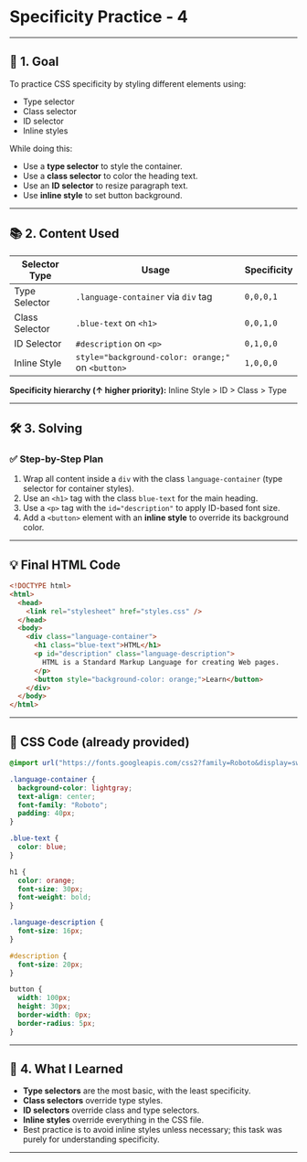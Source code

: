 # Specificity Practice - 4

---

## 🎯 1. Goal

To practice CSS specificity by styling different elements using:

- Type selector
- Class selector
- ID selector
- Inline styles

While doing this:

- Use a **type selector** to style the container.
- Use a **class selector** to color the heading text.
- Use an **ID selector** to resize paragraph text.
- Use **inline style** to set button background.

---

## 📚 2. Content Used

| Selector Type  | Usage                                             | Specificity |
| -------------- | ------------------------------------------------- | ----------- |
| Type Selector  | `.language-container` via `div` tag               | `0,0,0,1`   |
| Class Selector | `.blue-text` on `<h1>`                            | `0,0,1,0`   |
| ID Selector    | `#description` on `<p>`                           | `0,1,0,0`   |
| Inline Style   | `style="background-color: orange;"` on `<button>` | `1,0,0,0`   |

**Specificity hierarchy (↑ higher priority):**
Inline Style > ID > Class > Type

---

## 🛠 3. Solving

### ✅ Step-by-Step Plan

1. Wrap all content inside a `div` with the class `language-container` (type selector for container styles).
2. Use an `<h1>` tag with the class `blue-text` for the main heading.
3. Use a `<p>` tag with the `id="description"` to apply ID-based font size.
4. Add a `<button>` element with an **inline style** to override its background color.

---

## 💡 Final HTML Code

```html
<!DOCTYPE html>
<html>
  <head>
    <link rel="stylesheet" href="styles.css" />
  </head>
  <body>
    <div class="language-container">
      <h1 class="blue-text">HTML</h1>
      <p id="description" class="language-description">
        HTML is a Standard Markup Language for creating Web pages.
      </p>
      <button style="background-color: orange;">Learn</button>
    </div>
  </body>
</html>
```

---

## 🎨 CSS Code (already provided)

```css
@import url("https://fonts.googleapis.com/css2?family=Roboto&display=swap");

.language-container {
  background-color: lightgray;
  text-align: center;
  font-family: "Roboto";
  padding: 40px;
}

.blue-text {
  color: blue;
}

h1 {
  color: orange;
  font-size: 30px;
  font-weight: bold;
}

.language-description {
  font-size: 16px;
}

#description {
  font-size: 20px;
}

button {
  width: 100px;
  height: 30px;
  border-width: 0px;
  border-radius: 5px;
}
```

---

## 🧠 4. What I Learned

- **Type selectors** are the most basic, with the least specificity.
- **Class selectors** override type styles.
- **ID selectors** override class and type selectors.
- **Inline styles** override everything in the CSS file.
- Best practice is to avoid inline styles unless necessary; this task was purely for understanding specificity.

---

```

```
